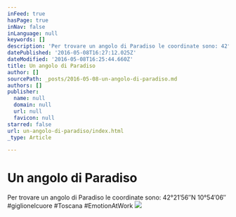 ```yaml
---
inFeed: true
hasPage: true
inNav: false
inLanguage: null
keywords: []
description: 'Per trovare un angolo di Paradiso le coordinate sono: 42°21′56″N 10°54′06″ #giglionelcuore #Toscana #EmotionAtWork'
datePublished: '2016-05-08T16:27:12.025Z'
dateModified: '2016-05-08T16:25:44.660Z'
title: Un angolo di Paradiso
author: []
sourcePath: _posts/2016-05-08-un-angolo-di-paradiso.md
authors: []
publisher:
  name: null
  domain: null
  url: null
  favicon: null
starred: false
url: un-angolo-di-paradiso/index.html
_type: Article

---
```

# Un angolo di Paradiso

Per trovare un angolo di Paradiso le coordinate sono: 42°21′56″N 10°54′06″ \#giglionelcuore \#Toscana \#EmotionAtWork
![](https://the-grid-user-content.s3-us-west-2.amazonaws.com/d49d013f-0d0a-4505-b798-9a8771cc7ea4.jpg)